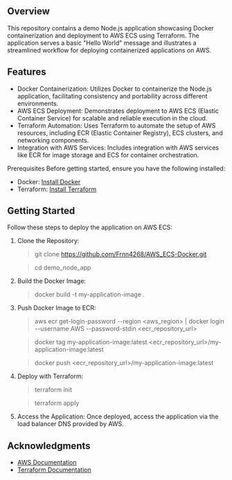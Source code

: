 ## Overview
This repository contains a demo Node.js application showcasing Docker containerization and deployment to AWS ECS using Terraform. The application serves a basic "Hello World" message and illustrates a streamlined workflow for deploying containerized applications on AWS.

## Features
- Docker Containerization: Utilizes Docker to containerize the Node.js application, facilitating consistency and portability across different environments.
- AWS ECS Deployment: Demonstrates deployment to AWS ECS (Elastic Container Service) for scalable and reliable execution in the cloud.
- Terraform Automation: Uses Terraform to automate the setup of AWS resources, including ECR (Elastic Container Registry), ECS clusters, and networking components.
- Integration with AWS Services: Includes integration with AWS services like ECR for image storage and ECS for container orchestration.

Prerequisites
Before getting started, ensure you have the following installed:

- Docker: [Install Docker](https://docs.docker.com/get-docker/)
- Terraform: [Install Terraform](https://developer.hashicorp.com/terraform/tutorials/aws-get-started/install-cli)

## Getting Started
Follow these steps to deploy the application on AWS ECS:
1. Clone the Repository:
    > git clone <https://github.com/Frnn4268/AWS_ECS-Docker.git>

    > cd demo_node_app

2. Build the Docker Image:
    > docker build -t my-application-image .

3. Push Docker Image to ECR:
    > aws ecr get-login-password --region <aws_region> | docker login --username AWS --password-stdin <ecr_repository_url>
  
    > docker tag my-application-image:latest <ecr_repository_url>/my-application-image:latest

    > docker push <ecr_repository_url>/my-application-image:latest

4. Deploy with Terraform:
   > terraform init
   
   > terraform apply

6. Access the Application:
Once deployed, access the application via the load balancer DNS provided by AWS.

## Acknowledgments
- [AWS Documentation](https://docs.aws.amazon.com/)
- [Terraform Documentation](https://developer.hashicorp.com/terraform/docs)

